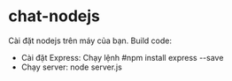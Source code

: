 # chat-nodejs
Cài đặt nodejs trên máy của bạn.
Build code:
+ Cài đặt Express: Chạy lệnh #npm install express --save
+ Chạy server: node server.js

